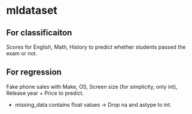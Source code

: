 # mldataset

## For classificaiton

Scores for English, Math, History to predict whether students passed the exam or not.

## For regression

Fake phone sales with Make, OS, Screen size (for simplicity, only int), Release year + Price to predict.

* missing_data contains float values -> Drop na and astype to int.
